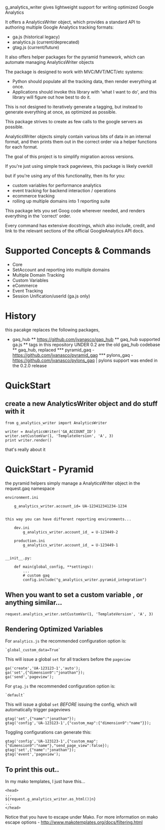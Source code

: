 g_analytics_writer gives lightweight support for writing optimized Google Analytics

It offers a AnalyticsWriter object, which provides a standard API to authoring multiple Google Analytics tracking formats:

* ga.js (historical legacy)
* analytics.js (current/deprecated)
* gtag.js (current/future)

It also offers helper packages for the pyramid framework, which can automate managing AnalyticsWriter objects

The package is designed to work with MVC/MVT/MCT/etc systems:

* Python should populate all the tracking data, then render everything at once.
* Applications should invoke this library with 'what I want to do', and this library will figure out how best to do it.

This is not designed to iteratively generate a tagging, but instead to generate everything at once, as optimized as possible. 

This package strives to create as few calls to the google servers as possible.

AnalyticsWriter objects simply contain various bits of data in an internal format, and then prints them out in the correct order via a helper functions for each format.

The goal of this project is to simplify migration across versions.

If you're just using simple track pageviews, this package is likely overkill

but if you're using any of this functionality, then its for you:

- custom variables for performance analytics
- event tracking for backend interaction / operations
- ecommerce tracking
- rolling up multiple domains into 1 reporting suite

This package lets you set Goog code wherever needed, and renders everything in the 'correct' order.

Every command has extensive docstrings, which also include, credit, and link to the relevant sections of the official GoogleAnalytics API docs.

# Supported Concepts & Commands

* Core
* SetAccount and reporting into multiple domains
* Multiple Domain Tracking
* Custom Variables
* eCommerce
* Event Tracking
* Session Unification/userId (ga.js only)

# History

this pacakge replaces the following packages,

* gaq_hub
** https://github.com/jvanasco/gaq_hub
** gaq_hub supported ga.js
** tags in this repository UNDER 0.2 are the old gaq_hub codebase
** gaq_hub, replaced
*** pyramid_gaq - https://github.com/jvanasco/pyramid_gaq
*** pylons_gaq  - https://github.com/jvanasco/pylons_gaq | pylons support was ended in the 0.2.0 release


# QuickStart

## create a new AnalyticsWriter object and do stuff with it

    from g_analytics_writer import AnalyticsWriter

    writer = AnalyticsWriter('GA_ACCOUNT_ID')
    writer.setCustomVar(1, 'TemplateVersion', 'A', 3)
    print writer.render()

that's really about it


# QuickStart - Pyramid

the pyramid helpers simply manage a AnalyticsWriter object in the request.gaq namespace

	environment.ini

		g_analytics_writer.account_id= UA-123412341234-1234


	this way you can have different reporting environments...

		dev.ini
			g_analytics_writer.account_id_ = U-123449-2

		production.ini
			g_analytics_writer.account_id_ = U-123449-1


	__init__.py:

		def main(global_config, **settings):
			...
			# custom gaq
			config.include("g_analytics_writer.pyramid_integration")


## When you want to set a custom variable , or anything similar...

    request.analytics_writer.setCustomVar(1, 'TemplateVersion', 'A', 3)


## Rendering Optimized Variables

For `analytics.js` the recommended configuration option is:

	`global_custom_data=True`

This will issue a global `set` for all trackers before the `pageview`

	ga('create','UA-123123-1','auto');
	ga('set',{"dimension9":"jonathan"});
	ga('send','pageview');

For `gtag.js` the recommended configuration option is:

	`default`

This will issue a global `set` *BEFORE* issuing the config, which will automatically trigger pageviews

	gtag('set',{"name":"jonathan"});
	gtag('config','UA-123123-1',{"custom_map":{"dimension9":"name"}});

Toggling configurations can generate this:

	gtag('config','UA-123123-1',{"custom_map":{"dimension9":"name"},"send_page_view":false});
	gtag('set',{"name":"jonathan"});
	gtag('event','pageview');

## To print this out..

In my mako templates, I just have this...

    <head>
    ...
    ${request.g_analytics_writer.as_html()|n}
    ...
    </head>

Notice that you have to escape under Mako.   For more information on mako escape options - http://www.makotemplates.org/docs/filtering.html
